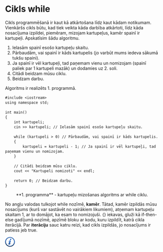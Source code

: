 # Cikls while

Cikls programmēšanā ir kaut kā atkārtošana līdz kaut kādam notikumam. Vienkāršs cikls būtu, kad tiek veikta kāda darbība atkārtoti, līdz kāda nosacījuma izpildei, piemēram, mizojam kartupeļus, kamēr spainī ir kartupeļi. Apskatīsim šādu algoritmu.

1. Ielasām spainī esošo kartupeļu skaitu. 
1. Pārbaudām, vai spainī ir kāds kartupelis (jo varbūt mums iedeva sākumā tukšu spaini).
1. Ja spainī ir vēl kartupeļi, tad paņemam vienu un nomizojam (spainī paliek par 1 kartupeli mazāk) un dodamies uz 2. soli.
1. Citādi beidzam mūsu ciklu.
1. Beidzam darbu.


Algoritms ir realizēts 1. programmā.

```
#include <iostream>
using namespace std;

int main()
{
    int kartupeli;
    cin >> kartupeli; // Ielasām spainī esošo kartupeļu skaitu.
    
    while (kartupeli > 0) // Pārbaudām, vai spainī ir kāds kartupelis.
    {
        kartupeli = kartupeli - 1; // Ja spainī ir vēl kartupeļi, tad paņemam vienu un nomizojam.
    }

    // Citādi beidzam mūsu ciklu.
    cout << "Kartupeli nomizoti" << endl;

    return 0; // Beidzam darbu.
}
```

<center>**1. programma** - kartupeļu mizošanas algoritms ar while ciklu.</center>

No angļu valodas tulkojot while nozīmē, **kamēr**. Tātad, kamēr izpildās mūsu nosacījums (kurš var sastāvēt no vairākiem likumiem), atņemam kartupeļu skaitam 1, ar to domājot, ka esam to nomizojuši. \{\} iekavas, gluži kā if-then-else gadījumā nozīmē, apzīmē bloku ar kodu, kuru izpildīt, katrā cikla iterācijā. Par **iterāciju** sauc katru reizi, kad cikls izpildās, jo nosacījums ir patiess jeb true.

<a href="http://www.cplusplus.com/doc/tutorial/control/" target="_blank">![Vairāk informācija](/media/theory/information.png)</a>